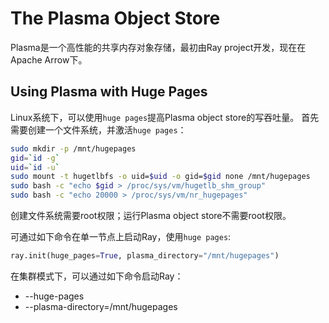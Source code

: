 # The Plasma Object Store
Plasma是一个高性能的共享内存对象存储，最初由Ray project开发，现在在Apache Arrow下。
## Using Plasma with Huge Pages
Linux系统下，可以使用`huge pages`提高Plasma object store的写吞吐量。
首先需要创建一个文件系统，并激活`huge pages`：
```sh
sudo mkdir -p /mnt/hugepages
gid=`id -g`
uid=`id -u`
sudo mount -t hugetlbfs -o uid=$uid -o gid=$gid none /mnt/hugepages
sudo bash -c "echo $gid > /proc/sys/vm/hugetlb_shm_group"
sudo bash -c "echo 20000 > /proc/sys/vm/nr_hugepages"
```
创建文件系统需要root权限；运行Plasma object store不需要root权限。

可通过如下命令在单一节点上启动Ray，使用`huge pages`:
``` python
ray.init(huge_pages=True, plasma_directory="/mnt/hugepages")
```

在集群模式下，可以通过如下命令启动Ray：
* --huge-pages
* --plasma-directory=/mnt/hugepages

